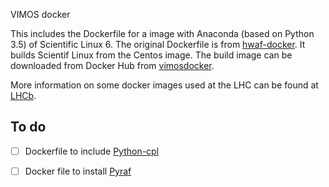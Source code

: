 VIMOS docker

This includes the Dockerfile for a image with Anaconda (based on Python 3.5) of Scientific Linux 6. The original Dockerfile is from  [hwaf-docker](https://github.com/hwaf/hwaf-docker). It builds Scientif Linux from the Centos image. The build image can be downloaded from Docker Hub from [vimosdocker](https://hub.docker.com/r/manuelmarcano22/vimosdocker/).


More information on some docker images used at the LHC can be found at [LHCb](https://twiki.cern.ch/twiki/bin/view/LHCb/LHCbSoftOnDocker). 



## To do

- [ ] Dockerfile to include [Python-cpl](https://github.com/olebole/python-cpl)
- [ ] Docker file to install [Pyraf](http://www.stsci.edu/institute/software_hardware/pyraf)


